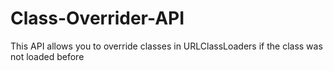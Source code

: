 # Class-Overrider-API
This API allows you to override classes in URLClassLoaders
if the class was not loaded before
